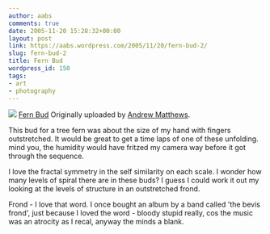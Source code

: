 ```yaml
---
author: aabs
comments: true
date: 2005-11-20 15:28:32+00:00
layout: post
link: https://aabs.wordpress.com/2005/11/20/fern-bud-2/
slug: fern-bud-2
title: Fern Bud
wordpress_id: 150
tags:
- art
- photography
---
```


[![](http://static.flickr.com/35/64935281_54c3767e83_m.jpg)](http://www.flickr.com/photos/aabs/64935281/)
[Fern Bud](http://www.flickr.com/photos/aabs/64935281/)
Originally uploaded by [Andrew Matthews](http://www.flickr.com/people/aabs/).

This bud for a tree fern was about the size of my hand with fingers outstretched. It would be great to get a time laps of one of these unfolding. mind you, the humidity would have fritzed my camera way before it got through the sequence.

I love the fractal symmetry in the self similarity on each scale. I wonder how many levels of spiral there are in these buds? I guess I could work it out my looking at the levels of structure in an outstretched frond.

Frond - I love that word. I once bought an album by a band called 'the bevis frond', just because I loved the word - bloody stupid really, cos the music was an atrocity as I recal, anyway the minds a blank.
